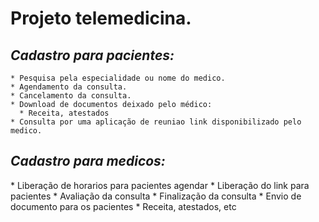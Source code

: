 <h1><n> Projeto telemedicina.</n></h1>
<h2><i>Cadastro para pacientes:</i></h2>

    * Pesquisa pela especialidade ou nome do medico.
    * Agendamento da consulta.
    * Cancelamento da consulta.
    * Download de documentos deixado pelo médico:
      * Receita, atestados
    * Consulta por uma aplicação de reuniao link disponibilizado pelo medico.

<h2><i>Cadastro para medicos:</i></h2>
  * Liberação de horarios para pacientes agendar
  * Liberação do link para pacientes
  * Avaliação da consulta
  * Finalização da consulta
  * Envio de documento para os pacientes
    * Receita, atestados, etc
  

